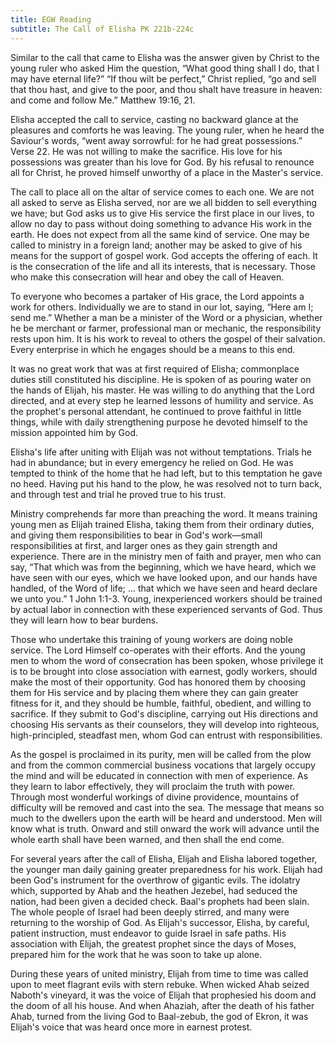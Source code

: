 ```yaml
---
title: EGW Reading
subtitle: The Call of Elisha PK 221b-224c
---
```


Similar to the call that came to Elisha was the answer given by Christ to the young ruler who asked Him the question, “What good thing shall I do, that I may have eternal life?” “If thou wilt be perfect,” Christ replied, “go and sell that thou hast, and give to the poor, and thou shalt have treasure in heaven: and come and follow Me.” Matthew 19:16, 21.

Elisha accepted the call to service, casting no backward glance at the pleasures and comforts he was leaving. The young ruler, when he heard the Saviour's words, “went away sorrowful: for he had great possessions.” Verse 22. He was not willing to make the sacrifice. His love for his possessions was greater than his love for God. By his refusal to renounce all for Christ, he proved himself unworthy of a place in the Master's service.

The call to place all on the altar of service comes to each one. We are not all asked to serve as Elisha served, nor are we all bidden to sell everything we have; but God asks us to give His service the first place in our lives, to allow no day to pass without doing something to advance His work in the earth. He does not expect from all the same kind of service. One may be called to ministry in a foreign land; another may be asked to give of his means for the support of gospel work. God accepts the offering of each. It is the consecration of the life and all its interests, that is necessary. Those who make this consecration will hear and obey the call of Heaven.

To everyone who becomes a partaker of His grace, the Lord appoints a work for others. Individually we are to stand in our lot, saying, “Here am I; send me.” Whether a man be a minister of the Word or a physician, whether he be merchant or farmer, professional man or mechanic, the responsibility rests upon him. It is his work to reveal to others the gospel of their salvation. Every enterprise in which he engages should be a means to this end.

It was no great work that was at first required of Elisha; commonplace duties still constituted his discipline. He is spoken of as pouring water on the hands of Elijah, his master. He was willing to do anything that the Lord directed, and at every step he learned lessons of humility and service. As the prophet's personal attendant, he continued to prove faithful in little things, while with daily strengthening purpose he devoted himself to the mission appointed him by God.

Elisha's life after uniting with Elijah was not without temptations. Trials he had in abundance; but in every emergency he relied on God. He was tempted to think of the home that he had left, but to this temptation he gave no heed. Having put his hand to the plow, he was resolved not to turn back, and through test and trial he proved true to his trust.

Ministry comprehends far more than preaching the word. It means training young men as Elijah trained Elisha, taking them from their ordinary duties, and giving them responsibilities to bear in God's work—small responsibilities at first, and larger ones as they gain strength and experience. There are in the ministry men of faith and prayer, men who can say, “That which was from the beginning, which we have heard, which we have seen with our eyes, which we have looked upon, and our hands have handled, of the Word of life; ... that which we have seen and heard declare we unto you.” 1 John 1:1-3. Young, inexperienced workers should be trained by actual labor in connection with these experienced servants of God. Thus they will learn how to bear burdens.

Those who undertake this training of young workers are doing noble service. The Lord Himself co-operates with their efforts. And the young men to whom the word of consecration has been spoken, whose privilege it is to be brought into close association with earnest, godly workers, should make the most of their opportunity. God has honored them by choosing them for His service and by placing them where they can gain greater fitness for it, and they should be humble, faithful, obedient, and willing to sacrifice. If they submit to God's discipline, carrying out His directions and choosing His servants as their counselors, they will develop into righteous, high-principled, steadfast men, whom God can entrust with responsibilities.

As the gospel is proclaimed in its purity, men will be called from the plow and from the common commercial business vocations that largely occupy the mind and will be educated in connection with men of experience. As they learn to labor effectively, they will proclaim the truth with power. Through most wonderful workings of divine providence, mountains of difficulty will be removed and cast into the sea. The message that means so much to the dwellers upon the earth will be heard and understood. Men will know what is truth. Onward and still onward the work will advance until the whole earth shall have been warned, and then shall the end come.

For several years after the call of Elisha, Elijah and Elisha labored together, the younger man daily gaining greater preparedness for his work. Elijah had been God's instrument for the overthrow of gigantic evils. The idolatry which, supported by Ahab and the heathen Jezebel, had seduced the nation, had been given a decided check. Baal's prophets had been slain. The whole people of Israel had been deeply stirred, and many were returning to the worship of God. As Elijah's successor, Elisha, by careful, patient instruction, must endeavor to guide Israel in safe paths. His association with Elijah, the greatest prophet since the days of Moses, prepared him for the work that he was soon to take up alone.

During these years of united ministry, Elijah from time to time was called upon to meet flagrant evils with stern rebuke. When wicked Ahab seized Naboth's vineyard, it was the voice of Elijah that prophesied his doom and the doom of all his house. And when Ahaziah, after the death of his father Ahab, turned from the living God to Baal-zebub, the god of Ekron, it was Elijah's voice that was heard once more in earnest protest.